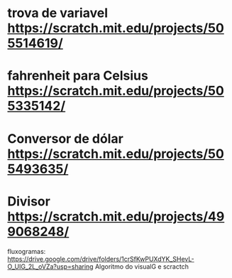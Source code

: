 # trova de variavel https://scratch.mit.edu/projects/505514619/
# fahrenheit para Celsius https://scratch.mit.edu/projects/505335142/
# Conversor de dólar https://scratch.mit.edu/projects/505493635/
# Divisor https://scratch.mit.edu/projects/499068248/
fluxogramas: https://drive.google.com/drive/folders/1crSfKwPUXdYK_SHevL-O_UIG_2L_oVZa?usp=sharing
Algoritmo do visualG e scractch
